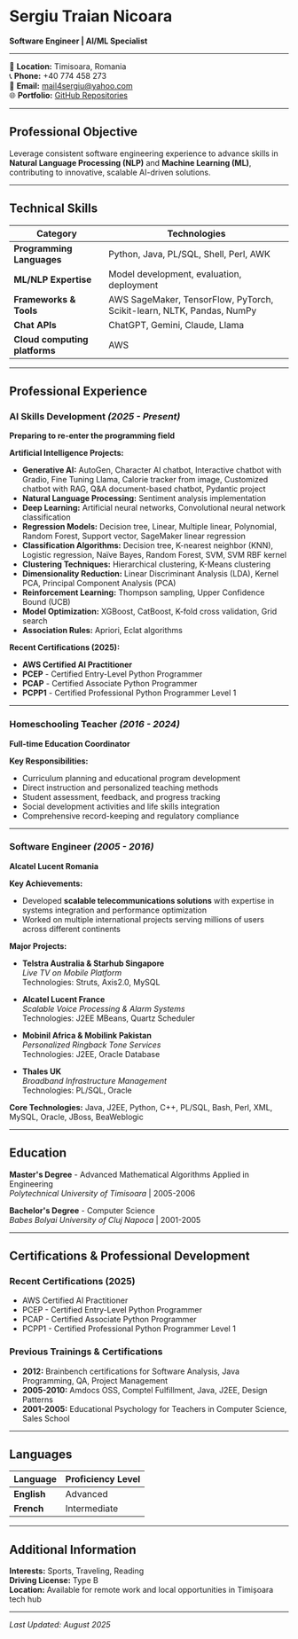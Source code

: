 # **Sergiu Traian Nicoara**
**Software Engineer | AI/ML Specialist**

---

📍 **Location:** Timisoara, Romania  
📞 **Phone:** +40 774 458 273  
📧 **Email:** mail4sergiu@yahoo.com  
🌐 **Portfolio:** [GitHub Repositories](https://github.com/sergiu123456789?tab=repositories)

---

## **Professional Objective**

Leverage consistent software engineering experience to advance skills in **Natural Language Processing (NLP)** and **Machine Learning (ML)**, contributing to innovative, scalable AI-driven solutions.

---

## **Technical Skills**

| **Category** | **Technologies** |
|--------------|------------------|
| **Programming Languages** | Python, Java, PL/SQL, Shell, Perl, AWK |
| **ML/NLP Expertise** | Model development, evaluation, deployment |
| **Frameworks & Tools** | AWS SageMaker, TensorFlow, PyTorch, Scikit-learn, NLTK, Pandas, NumPy |
| **Chat APIs** | ChatGPT, Gemini, Claude, Llama |
| **Cloud computing platforms** | AWS |

---

## **Professional Experience**

### **AI Skills Development** *(2025 - Present)*
**Preparing to re-enter the programming field**

**Artificial Intelligence Projects:**
- **Generative AI:** AutoGen, Character AI chatbot, Interactive chatbot with Gradio, Fine Tuning Llama, Calorie tracker from image, Customized chatbot with RAG, Q&A document-based chatbot, Pydantic project
- **Natural Language Processing:** Sentiment analysis implementation
- **Deep Learning:** Artificial neural networks, Convolutional neural network classification
- **Regression Models:** Decision tree, Linear, Multiple linear, Polynomial, Random Forest, Support vector, SageMaker linear regression
- **Classification Algorithms:** Decision tree, K-nearest neighbor (KNN), Logistic regression, Naïve Bayes, Random Forest, SVM, SVM RBF kernel
- **Clustering Techniques:** Hierarchical clustering, K-Means clustering
- **Dimensionality Reduction:** Linear Discriminant Analysis (LDA), Kernel PCA, Principal Component Analysis (PCA)
- **Reinforcement Learning:** Thompson sampling, Upper Confidence Bound (UCB)
- **Model Optimization:** XGBoost, CatBoost, K-fold cross validation, Grid search
- **Association Rules:** Apriori, Eclat algorithms

**Recent Certifications (2025):**
- **AWS Certified AI Practitioner**
- **PCEP** - Certified Entry-Level Python Programmer
- **PCAP** - Certified Associate Python Programmer
- **PCPP1** - Certified Professional Python Programmer Level 1

---

### **Homeschooling Teacher** *(2016 - 2024)*
**Full-time Education Coordinator**

**Key Responsibilities:**
- Curriculum planning and educational program development
- Direct instruction and personalized teaching methods
- Student assessment, feedback, and progress tracking
- Social development activities and life skills integration
- Comprehensive record-keeping and regulatory compliance

---

### **Software Engineer** *(2005 - 2016)*
**Alcatel Lucent Romania**

**Key Achievements:**
- Developed **scalable telecommunications solutions** with expertise in systems integration and performance optimization
- Worked on multiple international projects serving millions of users across different continents

**Major Projects:**
- **Telstra Australia & Starhub Singapore**  
  *Live TV on Mobile Platform*  
  Technologies: Struts, Axis2.0, MySQL

- **Alcatel Lucent France**  
  *Scalable Voice Processing & Alarm Systems*  
  Technologies: J2EE MBeans, Quartz Scheduler

- **Mobinil Africa & Mobilink Pakistan**  
  *Personalized Ringback Tone Services*  
  Technologies: J2EE, Oracle Database

- **Thales UK**  
  *Broadband Infrastructure Management*  
  Technologies: PL/SQL, Oracle

**Core Technologies:** Java, J2EE, Python, C++, PL/SQL, Bash, Perl, XML, MySQL, Oracle, JBoss, BeaWeblogic

---

## **Education**

**Master's Degree** - Advanced Mathematical Algorithms Applied in Engineering  
*Polytechnical University of Timisoara* | 2005-2006

**Bachelor's Degree** - Computer Science  
*Babes Bolyai University of Cluj Napoca* | 2001-2005

---

## **Certifications & Professional Development**

### **Recent Certifications (2025)**
- AWS Certified AI Practitioner
- PCEP - Certified Entry-Level Python Programmer
- PCAP - Certified Associate Python Programmer
- PCPP1 - Certified Professional Python Programmer Level 1

### **Previous Trainings & Certifications**
- **2012:** Brainbench certifications for Software Analysis, Java Programming, QA, Project Management
- **2005-2010:** Amdocs OSS, Comptel Fulfillment, Java, J2EE, Design Patterns
- **2001-2005:** Educational Psychology for Teachers in Computer Science, Sales School

---

## **Languages**

| Language | Proficiency Level |
|----------|-------------------|
| **English** | Advanced |
| **French** | Intermediate |

---

## **Additional Information**

**Interests:** Sports, Traveling, Reading  
**Driving License:** Type B  
**Location:** Available for remote work and local opportunities in Timișoara tech hub

---

*Last Updated: August 2025*

